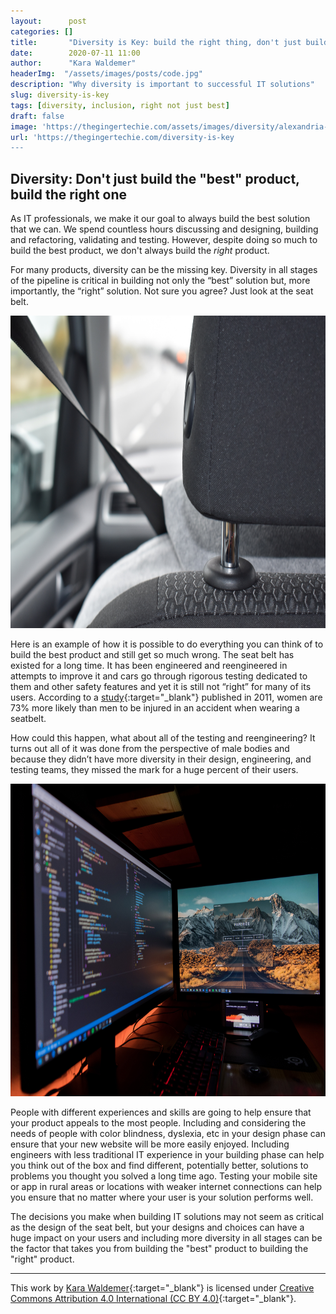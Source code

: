 ```yaml
---
layout:      post
categories: []
title:       "Diversity is Key: build the right thing, don't just build the thing right"
date:        2020-07-11 11:00
author:      "Kara Waldemer"
headerImg:  "/assets/images/posts/code.jpg"
description: "Why diversity is important to successful IT solutions"
slug: diversity-is-key
tags: [diversity, inclusion, right not just best]
draft: false
image: 'https://thegingertechie.com/assets/images/diversity/alexandria-gilliott-VBFbVw8kZdI-unsplash.jpg'
url: 'https://thegingertechie.com/diversity-is-key
---
```


## Diversity: Don't just build the "best" product, build the right one

As IT professionals, we make it our goal to always build the best solution that we can. We spend countless hours discussing and designing, building and refactoring, validating and testing. However, despite doing so much to build the best product, we don't always build the *right* product.

For many products, diversity can be the missing key. Diversity in all stages of the pipeline is critical in building not only the “best” solution but, more importantly, the “right” solution. Not sure you agree? Just look at the seat belt.

<img src="../assets/images/diversity/alexandria-gilliott-VBFbVw8kZdI-unsplash.jpg" alt="Seatbelt" height="500">

Here is an example of how it is possible to do everything you can think of to build the best product and still get so much wrong. The seat belt has existed for a long time. It has been engineered and reengineered in attempts to improve it and cars go through rigorous testing dedicated to them and other safety features and yet it is still not “right” for many of its users. According to a [study](https://ajph.aphapublications.org/doi/10.2105/AJPH.2011.300275){:target="_blank"} published in 2011, women are 73% more likely than men to be injured in an accident when wearing a seatbelt.

How could this happen, what about all of the testing and reengineering? It turns out all of it was done from the perspective of male bodies and because they didn’t have more diversity in their design, engineering, and testing teams, they missed the mark for a huge percent of their users.

<img src="../assets/images/diversity/fotis-fotopoulos-LJ9KY8pIH3E-unsplash.jpg" alt="Software" height="500">

People with different experiences and skills are going to help ensure that your product appeals to the most people. Including and considering the needs of people with color blindness, dyslexia, etc in your design phase can ensure that your new website will be more easily enjoyed. Including engineers with less traditional IT experience in your building phase can help you think out of the box and find different, potentially better, solutions to problems you thought you solved a long time ago. Testing your mobile site or app in rural areas or locations with weaker internet connections can help you ensure that no matter where your user is your solution performs well.

The decisions you make when building IT solutions may not seem as critical as the design of the seat belt, but your designs and choices can have a huge impact on your users and including more diversity in all stages can be the factor that takes you from building the "best" product to building the "right" product.

***

This work by [Kara Waldemer](https://thegingertechie.com){:target="_blank"} is licensed under [Creative Commons Attribution 4.0 International (CC BY 4.0)](https://creativecommons.org/licenses/by/4.0/){:target="_blank"}.
